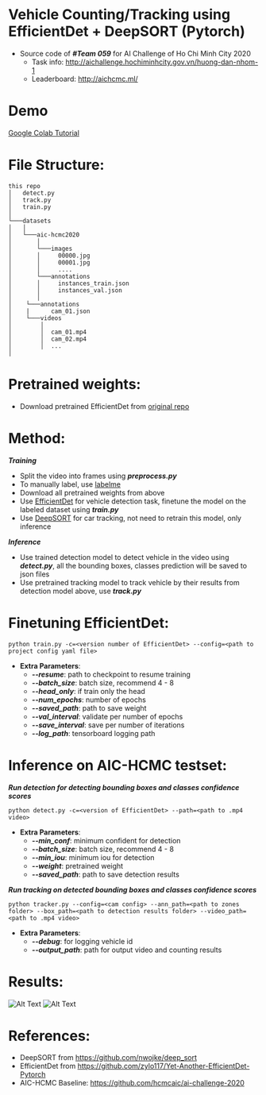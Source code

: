 # Vehicle Counting/Tracking using EfficientDet + DeepSORT (Pytorch)

- Source code of ***#Team 059*** for AI Challenge of Ho Chi Minh City 2020
  - Task info: http://aichallenge.hochiminhcity.gov.vn/huong-dan-nhom-1
  - Leaderboard: http://aichcmc.ml/

# Demo
[Google Colab Tutorial](./demo/AIC_HCMC.ipynb)

# File Structure:
```
this repo
│   detect.py
│   track.py
│   train.py
│
└───datasets  
│   │
│   └───aic-hcmc2020
│       │
│       └───images
│       │     00000.jpg
│       │     00001.jpg
│       │     ....
│       └───annotations
│       │     instances_train.json
│       │     instances_val.json
│       │
│    └───annotations
│    |      cam_01.json
│    └───videos
│        │   
│        │  cam_01.mp4
│        │  cam_02.mp4
│        │  ...
│           
```

# Pretrained weights:
- Download pretrained EfficientDet from [original repo](https://github.com/zylo117/Yet-Another-EfficientDet-Pytorch)


# Method:
***Training***
- Split the video into frames using ***preprocess.py***
- To manually label, use [labelme](https://github.com/wkentaro/labelme)
- Download all pretrained weights from above
- Use [EfficientDet](https://arxiv.org/abs/1911.09070) for vehicle detection task, finetune the model on the labeled dataset using ***train.py***
- Use [DeepSORT](https://arxiv.org/abs/1703.07402) for car tracking, not need to retrain this model, only inference

***Inference***
- Use trained detection model to detect vehicle in the video using ***detect.py***, all the bounding boxes, classes prediction will be saved to json files
- Use pretrained tracking model to track vehicle by their results from detection model above, use ***track.py*** 

# Finetuning EfficientDet:
```
python train.py -c=<version number of EfficientDet> --config=<path to project config yaml file>
```
- **Extra Parameters**:
    - ***--resume***:     path to checkpoint to resume training
    - ***--batch_size***: batch size, recommend 4 - 8
    - ***--head_only***:  if train only the head
    - ***--num_epochs***: number of epochs
    - ***--saved_path***: path to save weight
    - ***--val_interval***: validate per number of epochs
    - ***--save_interval***: save per number of iterations
    - ***--log_path***:     tensorboard logging path 

# Inference on AIC-HCMC testset:
***Run detection for detecting bounding boxes and classes confidence scores***
```
python detect.py -c=<version of EfficientDet> --path=<path to .mp4 video>
```
- **Extra Parameters**:
    - ***--min_conf***:     minimum confident for detection
    - ***--batch_size***:   batch size, recommend 4 - 8
    - ***--min_iou***:      minimum iou for detection
    - ***--weight***:       pretrained weight
    - ***--saved_path***:   path to save detection results

***Run tracking on detected bounding boxes and classes confidence scores***
```
python tracker.py --config=<cam config> --ann_path=<path to zones folder> --box_path=<path to detection results folder> --video_path=<path to .mp4 video>
```
- **Extra Parameters**:
    - ***--debug***:        for logging vehicle id
    - ***--output_path***:   path for output video and counting results
    
# Results:

![Alt Text](results/cam09demo.gif)
![Alt Text](results/cam10_demo.gif)

# References:
- DeepSORT from https://github.com/nwojke/deep_sort
- EfficientDet from https://github.com/zylo117/Yet-Another-EfficientDet-Pytorch
- AIC-HCMC Baseline: https://github.com/hcmcaic/ai-challenge-2020
